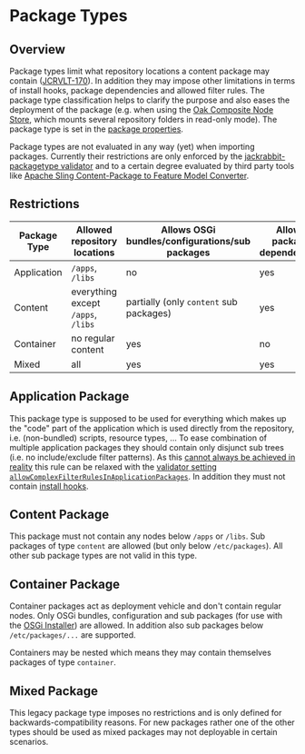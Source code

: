 <!--
   Licensed to the Apache Software Foundation (ASF) under one or more
   contributor license agreements.  See the NOTICE file distributed with
   this work for additional information regarding copyright ownership.
   The ASF licenses this file to You under the Apache License, Version 2.0
   (the "License"); you may not use this file except in compliance with
   the License.  You may obtain a copy of the License at

       http://www.apache.org/licenses/LICENSE-2.0

   Unless required by applicable law or agreed to in writing, software
   distributed under the License is distributed on an "AS IS" BASIS,
   WITHOUT WARRANTIES OR CONDITIONS OF ANY KIND, either express or implied.
   See the License for the specific language governing permissions and
   limitations under the License.
-->

Package Types
================

Overview
------
Package types limit what repository locations a content package may contain ([JCRVLT-170](https://issues.apache.org/jira/browse/JCRVLT-170)). In addition they may impose other limitations in terms of install hooks, package dependencies and allowed filter rules.
The package type classification helps to clarify the purpose and also eases the deployment of the package (e.g. when using the [Oak Composite Node Store](https://jackrabbit.apache.org/oak/docs/nodestore/compositens.html), which mounts several repository folders in read-only mode).
The package type is set in the [package properties](properties.html).

Package types are not evaluated in any way (yet) when importing packages. Currently their restrictions are only enforced by the [jackrabbit-packagetype validator][validators] and to a certain degree evaluated by third party tools like [Apache Sling Content-Package to Feature Model Converter](https://github.com/apache/sling-org-apache-sling-feature-cpconverter).

Restrictions
--------

Package Type | Allowed repository locations | Allows OSGi bundles/configurations/sub packages | Allows package dependencies | Allows [install hooks](installhooks.html)
--- | --- | --- | --- | ---
Application | `/apps`, `/libs` | no | yes | no
Content | everything except `/apps`, `/libs` | partially (only `content` sub packages) | yes | yes
Container | no regular content | yes | no | yes
Mixed | all | yes | yes | yes

Application Package
----------

This package type is supposed to be used for everything which makes up the "code" part of the application which is used directly from the repository, i.e. (non-bundled) scripts, resource types, ...
To ease combination of multiple application packages they should contain only disjunct sub trees (i.e. no include/exclude filter patterns). As this [cannot always be achieved in reality](https://issues.apache.org/jira/browse/JCRVLT-403) this rule can be relaxed with the [validator setting `allowComplexFilterRulesInApplicationPackages`][validators].
In addition they must not contain [install hooks](installhooks.html).

Content Package 
----------

This package must not contain any nodes below `/apps` or `/libs`. Sub packages of type `content` are allowed (but only below `/etc/packages`). All other sub package types are not valid in this type.


Container Package
---------

Container packages act as deployment vehicle and don't contain regular nodes. Only OSGi bundles, configuration and sub packages (for use with the [OSGi Installer](https://sling.apache.org/documentation/bundles/jcr-installer-provider.html)) are allowed. In addition also sub packages below `/etc/packages/...` are supported.

Containers may be nested which means they may contain themselves packages of type `container`.


Mixed Package
-------

This legacy package type imposes no restrictions and is only defined for backwards-compatibility reasons. For new packages rather one of the other types should be used as mixed packages may not deployable in certain scenarios.


[validators]: validation.html#Standard_Validators

